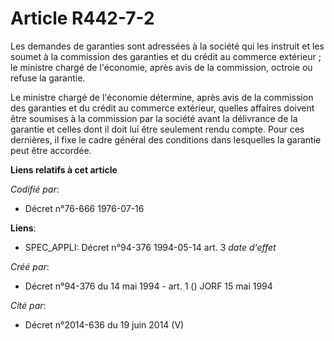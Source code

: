 # Article R442-7-2

Les demandes de garanties sont adressées à la société qui les instruit et les soumet à la commission des garanties et du
crédit au commerce extérieur ; le ministre chargé de l'économie, après avis de la commission, octroie ou refuse la garantie.

Le ministre chargé de l'économie détermine, après avis de la commission des garanties et du crédit au commerce extérieur,
quelles affaires doivent être soumises à la commission par la société avant la délivrance de la garantie et celles dont il
doit lui être seulement rendu compte. Pour ces dernières, il fixe le cadre général des conditions dans lesquelles la garantie
peut être accordée.

**Liens relatifs à cet article**

_Codifié par_:

  - Décret n°76-666 1976-07-16

**Liens**:

  - SPEC_APPLI: Décret n°94-376 1994-05-14 art. 3 *date d'effet*

_Créé par_:

  - Décret n°94-376 du 14 mai 1994 - art. 1 () JORF 15 mai 1994

_Cité par_:

  - Décret n°2014-636 du 19 juin 2014 (V)
